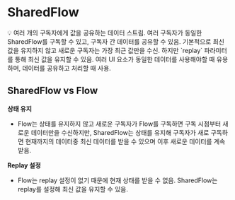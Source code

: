 # SharedFlow

<aside>
💡 여러 개의 구독자에게 값을 공유하는 데이터 스트림.
여러 구독자가 동일한 SharedFlow를 구독할 수 있고, 구독자 간 데이터를 공유할 수 있음.
기본적으로 최신 값을 유지하지 않고 새로운 구독자는 가장 최근 값만을 수신. 하지만 `replay` 파라미터를 통해 최신 값을 유지할 수 있음.
여러 UI 요소가 동일한 데이터를 사용해야할 때 유용하며, 데이터를 공유하고 처리할 때 사용.

</aside>

## **SharedFlow vs Flow**

**상태 유지**

- Flow는 상태를 유지하지 않고 새로운 구독자가 Flow를 구독하면 구독 시점부터 새로운 데이터만을 수신하지만, SharedFlow는 상태를 유지해 구독자가 새로 구독하면 현재까지의 데이터중 최신 데이터를 받을 수 있으며 이후 새로운 데이터를 계속 받음.

**Replay 설정**

- Flow는 replay 설정이 없기 때문에 현재 상태를 받을 수 없음. SharedFlow는 replay를 설정해 최신 값을 유지할 수 있음.